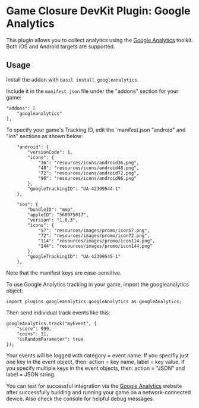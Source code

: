 # Game Closure DevKit Plugin: Google Analytics

This plugin allows you to collect analytics using the [Google Analytics](https://www.google.com/analytics/) toolkit.  Both iOS and Android targets are supported.

## Usage

Install the addon with `basil install googleanalytics`.

Include it in the `manifest.json` file under the "addons" section for your game:

~~~
"addons": [
	"googleanalytics"
],
~~~

To specify your game's Tracking ID, edit the `manifest.json "android" and "ios" sections as shown below:

~~~
	"android": {
		"versionCode": 1,
		"icons": {
			"36": "resources/icons/android36.png",
			"48": "resources/icons/android48.png",
			"72": "resources/icons/android72.png",
			"96": "resources/icons/android96.png"
		},
		"googleTrackingID": "UA-42399544-1"
	},
~~~

~~~
	"ios": {
		"bundleID": "mmp",
		"appleID": "568975017",
		"version": "1.0.3",
		"icons": {
			"57": "resources/images/promo/icon57.png",
			"72": "resources/images/promo/icon72.png",
			"114": "resources/images/promo/icon114.png",
			"144": "resources/images/promo/icon144.png"
		},
		"googleTrackingID": "UA-42399545-1"
	},
~~~

Note that the manifest keys are case-sensitive.

To use Google Analytics tracking in your game, import the googleanalytics object:

~~~
import plugins.googleanalytics.googleAnalytics as googleAnalytics;
~~~

Then send individual track events like this:

~~~
googleAnalytics.track("myEvent", {
	"score": 999,
	"coins": 11,
	"isRandomParameter": true
});
~~~

Your events will be logged with category = event name.  If you specifiy just one key in the event object, then: action = key name, label = key value.  If you specify multiple keys in the event objects, then: action = "JSON" and label = JSON string.

You can test for successful integration via the [Google Analytics](https://www.google.com/analytics/) website after successfully building and running your game on a network-connected device.  Also check the console for helpful debug messages.
